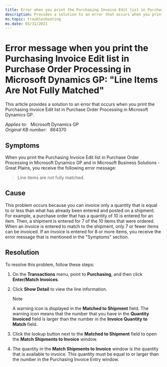 ```yaml
---
title: Error when you print the Purchasing Invoice Edit list in Purchase Order Processing in Microsoft Dynamics GP 
description: Provides a solution to an error that occurs when you print the Purchasing Invoice Edit list in Purchase Order Processing in Microsoft Dynamics GP.
ms.topic: troubleshooting
ms.date: 03/31/2021
---
```

# Error message when you print the Purchasing Invoice Edit list in Purchase Order Processing in Microsoft Dynamics GP: "Line Items Are Not Fully Matched"

This article provides a solution to an error that occurs when you print the Purchasing Invoice Edit list in Purchase Order Processing in Microsoft Dynamics GP.

_Applies to:_ &nbsp; Microsoft Dynamics GP  
_Original KB number:_ &nbsp; 864370

## Symptoms

When you print the Purchasing Invoice Edit list in Purchase Order Processing in Microsoft Dynamics GP and in Microsoft Business Solutions - Great Plains, you receive the following error message:

> Line items are not fully matched.

## Cause

This problem occurs because you can invoice only a quantity that is equal to or less than what has already been entered and posted on a shipment. For example, a purchase order that has a quantity of 10 is entered for an item. Then, a shipment is entered for 7 of the 10 items that were ordered. When an invoice is entered to match to the shipment, only 7 or fewer items can be invoiced. If an invoice is entered for 8 or more items, you receive the error message that is mentioned in the "Symptoms" section.

## Resolution

To resolve this problem, follow these steps:

1. On the **Transactions** menu, point to **Purchasing**, and then click **Enter/Match Invoices**.
2. Click **Show Detail** to view the line information.

    > [!NOTE]
    > A warning icon is displayed in the **Matched to Shipment** field. The warning icon means that the number that you have in the **Quantity Invoiced** field is larger than the number in the **Invoice Quantity to Match** field.
3. Click the lookup button next to the **Matched to Shipment** field to open the **Match Shipments to Invoice** window.
4. The quantity in the **Match Shipments to Invoice** window is the quantity that is available to invoice. This quantity must be equal to or larger than the number in the Purchasing Invoice Entry window.
